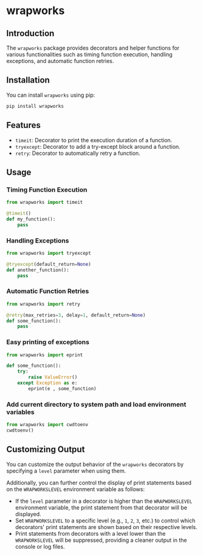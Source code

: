 # wrapworks

## Introduction

The `wrapworks` package provides decorators and helper functions for various functionalities such as timing function execution, handling exceptions, and automatic function retries.

## Installation

You can install `wrapworks` using pip:

```bash
pip install wrapworks
```

## Features

- `timeit`: Decorator to print the execution duration of a function.
- `tryexcept`: Decorator to add a try-except block around a function.
- `retry`: Decorator to automatically retry a function.

## Usage

### Timing Function Execution

```python
from wrapworks import timeit

@timeit()
def my_function():
    pass
```

### Handling Exceptions

```python
from wrapworks import tryexcept

@tryexcept(default_return=None)
def another_function():
    pass
```

### Automatic Function Retries

```python
from wrapworks import retry

@retry(max_retries=3, delay=1, default_return=None)
def some_function():
    pass

```

### Easy printing of exceptions

```python
from wrapworks import eprint

def some_function():
    try:
        raise ValueError()
    except Exception as e:
        eprint(e , some_function)

```

### Add current directory to system path and load environment variables

```python
from wrapworks import cwdtoenv
cwdtoenv()
```

## Customizing Output

You can customize the output behavior of the `wrapworks` decorators by specifying a `level` parameter when using them.

Additionally, you can further control the display of print statements based on the `WRAPWORKSLEVEL` environment variable as follows:

- If the `level` parameter in a decorator is higher than the `WRAPWORKSLEVEL` environment variable, the print statement from that decorator will be displayed.
- Set `WRAPWORKSLEVEL` to a specific level (e.g., `1`, `2`, `3`, etc.) to control which decorators' print statements are shown based on their respective levels.
- Print statements from decorators with a level lower than the `WRAPWORKSLEVEL` will be suppressed, providing a cleaner output in the console or log files.
